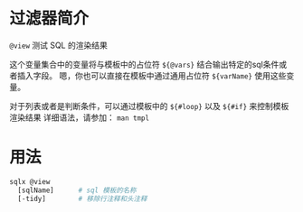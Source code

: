 # 过滤器简介

`@view` 测试 SQL 的渲染结果

这个变量集合中的变量将与模板中的占位符 `${@vars}` 结合输出特定的sql条件或者插入字段。
嗯，你也可以直接在模板中通过通用占位符 `${varName}` 使用这些变量。

对于列表或者是判断条件，可以通过模板中的 `${#loop}` 以及  `${#if}` 来控制模板渲染结果
详细语法，请参加： `man tmpl`

# 用法

```bash
sqlx @view 
  [sqlName]      # sql 模板的名称
  [-tidy]        # 移除行注释和头注释
```



